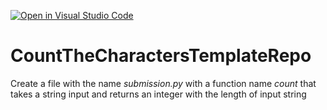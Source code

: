 [![Open in Visual Studio Code](https://classroom.github.com/assets/open-in-vscode-c66648af7eb3fe8bc4f294546bfd86ef473780cde1dea487d3c4ff354943c9ae.svg)](https://classroom.github.com/online_ide?assignment_repo_id=10602606&assignment_repo_type=AssignmentRepo)
# CountTheCharactersTemplateRepo

Create a file with the name *submission.py* with a function name *count* that takes a string input and returns an integer with the length of input string
